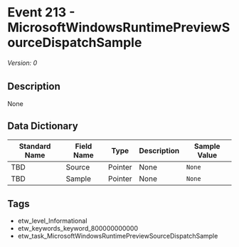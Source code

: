 # Event 213 - MicrosoftWindowsRuntimePreviewSourceDispatchSample
###### Version: 0

## Description
None

## Data Dictionary
|Standard Name|Field Name|Type|Description|Sample Value|
|---|---|---|---|---|
|TBD|Source|Pointer|None|`None`|
|TBD|Sample|Pointer|None|`None`|

## Tags
* etw_level_Informational
* etw_keywords_keyword_800000000000
* etw_task_MicrosoftWindowsRuntimePreviewSourceDispatchSample